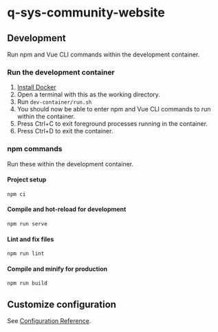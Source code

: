 # q-sys-community-website

## Development

Run npm and Vue CLI commands within the development container.

### Run the development container

1. [Install Docker](https://docs.docker.com/install/)
1. Open a terminal with this as the working directory.
1. Run `dev-container/run.sh`
1. You should now be able to enter npm and Vue CLI commands to run within the container.
1. Press Ctrl+C to exit foreground processes running in the container.
1. Press Ctrl+D to exit the container.

### npm commands

Run these within the development container.

#### Project setup

`npm ci`

#### Compile and hot-reload for development

`npm run serve`

#### Lint and fix files

`npm run lint`

#### Compile and minify for production

`npm run build`

## Customize configuration

See [Configuration Reference](https://cli.vuejs.org/config/).

